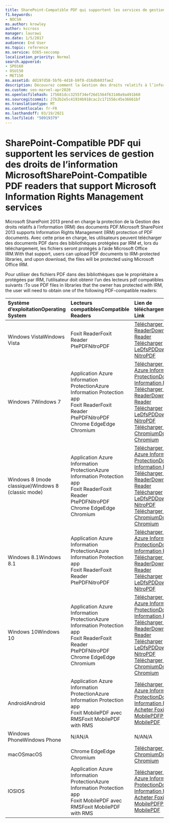```yaml
---
title: SharePoint-Compatible PDF qui supportent les services de gestion des droits de l’information Microsoft
f1.keywords:
- NOCSH
ms.author: krowley
author: kccross
manager: laurawi
ms.date: 1/5/2017
audience: End User
ms.topic: reference
ms.service: O365-seccomp
localization_priority: Normal
search.appverid:
- SPO160
- OSU150
- MET150
ms.assetid: dd197d58-5bf6-4d18-b9f8-d16db603fae2
description: Découvrez comment la Gestion des droits relatifs à l’information (IRM) protège les documents PDF téléchargés vers des bibliothèques protégées par IRM dans Microsoft SharePoint 2013.
ms.custom: seo-marvel-apr2020
ms.openlocfilehash: 175681dcc3255f34ef26d1564f63140a9a491b60
ms.sourcegitcommit: 27b2b2e5c41934b918cac2c171556c45e36661bf
ms.translationtype: MT
ms.contentlocale: fr-FR
ms.lasthandoff: 03/19/2021
ms.locfileid: "50919379"
---
```

# <a name="sharepoint-compatible-pdf-readers-that-support-microsoft-information-rights-management-services"></a><span data-ttu-id="034d5-103">SharePoint-Compatible PDF qui supportent les services de gestion des droits de l’information Microsoft</span><span class="sxs-lookup"><span data-stu-id="034d5-103">SharePoint-Compatible PDF readers that support Microsoft Information Rights Management services</span></span>

<span data-ttu-id="034d5-104">Microsoft SharePoint 2013 prend en charge la protection de la Gestion des droits relatifs à l’information (IRM) des documents PDF.</span><span class="sxs-lookup"><span data-stu-id="034d5-104">Microsoft SharePoint 2013 supports Information Rights Management (IRM) protection of PDF documents.</span></span> <span data-ttu-id="034d5-105">Avec cette prise en charge, les utilisateurs peuvent télécharger des documents PDF dans des bibliothèques protégées par IRM et, lors du téléchargement, les fichiers seront protégés à l’aide Microsoft Office IRM.</span><span class="sxs-lookup"><span data-stu-id="034d5-105">With that support, users can upload PDF documents to IRM-protected libraries, and upon download, the files will be protected using Microsoft Office IRM.</span></span>
  
<span data-ttu-id="034d5-106">Pour utiliser des fichiers PDF dans des bibliothèques que le propriétaire a protégées par IRM, l’utilisateur doit obtenir l’un des lecteurs pdf compatibles suivants :</span><span class="sxs-lookup"><span data-stu-id="034d5-106">To use PDF files in libraries that the owner has protected with IRM, the user will need to obtain one of the following PDF-compatible readers:</span></span>
  
| <span data-ttu-id="034d5-107">Système d’exploitation</span><span class="sxs-lookup"><span data-stu-id="034d5-107">Operating System</span></span> | <span data-ttu-id="034d5-108">Lecteurs compatibles</span><span class="sxs-lookup"><span data-stu-id="034d5-108">Compatible Readers</span></span> | <span data-ttu-id="034d5-109">Lien de téléchargement</span><span class="sxs-lookup"><span data-stu-id="034d5-109">Download Link</span></span> |
|:-----|:-----|:-----|
|<span data-ttu-id="034d5-110">Windows Vista</span><span class="sxs-lookup"><span data-stu-id="034d5-110">Windows Vista</span></span>  <br/> |<span data-ttu-id="034d5-111">Foxit Reader</span><span class="sxs-lookup"><span data-stu-id="034d5-111">Foxit Reader</span></span>  <br/> <span data-ttu-id="034d5-112">PtePDF</span><span class="sxs-lookup"><span data-stu-id="034d5-112">NitroPDF</span></span>  <br/> |[<span data-ttu-id="034d5-113">Télécharger Foxit Reader</span><span class="sxs-lookup"><span data-stu-id="034d5-113">Download Foxit Reader</span></span>](https://go.microsoft.com/fwlink/?linkid=2139326) <br/> [<span data-ttu-id="034d5-114">Télécharger LeDfsPD</span><span class="sxs-lookup"><span data-stu-id="034d5-114">Download NitroPDF</span></span>](https://go.microsoft.com/fwlink/?linkid=2139327) <br/> |
|<span data-ttu-id="034d5-115">Windows 7</span><span class="sxs-lookup"><span data-stu-id="034d5-115">Windows 7</span></span>  <br/> |<span data-ttu-id="034d5-116">Application Azure Information Protection</span><span class="sxs-lookup"><span data-stu-id="034d5-116">Azure Information Protection app</span></span>  <br/> <span data-ttu-id="034d5-117">Foxit Reader</span><span class="sxs-lookup"><span data-stu-id="034d5-117">Foxit Reader</span></span>  <br/> <span data-ttu-id="034d5-118">PtePDF</span><span class="sxs-lookup"><span data-stu-id="034d5-118">NitroPDF</span></span>  <br/> <span data-ttu-id="034d5-119">Chrome Edge</span><span class="sxs-lookup"><span data-stu-id="034d5-119">Edge Chromium</span></span>  <br/>|[<span data-ttu-id="034d5-120">Télécharger l’application Azure Information Protection</span><span class="sxs-lookup"><span data-stu-id="034d5-120">Download Azure Information Protection app</span></span>](https://go.microsoft.com/fwlink/?linkid=837797) <br/> [<span data-ttu-id="034d5-121">Télécharger Foxit Reader</span><span class="sxs-lookup"><span data-stu-id="034d5-121">Download Foxit Reader</span></span>](https://go.microsoft.com/fwlink/?linkid=2139326) <br/> [<span data-ttu-id="034d5-122">Télécharger LeDfsPD</span><span class="sxs-lookup"><span data-stu-id="034d5-122">Download NitroPDF</span></span>](https://go.microsoft.com/fwlink/?linkid=2139327) <br/> [<span data-ttu-id="034d5-123">Télécharger edge Chromium</span><span class="sxs-lookup"><span data-stu-id="034d5-123">Download Edge Chromium</span></span>](https://support.microsoft.com/microsoft-edge/download-the-new-microsoft-edge-based-on-chromium-0f4a3dd7-55df-60f5-739f-00010dba52cf) <br/>|
|<span data-ttu-id="034d5-124">Windows 8 (mode classique)</span><span class="sxs-lookup"><span data-stu-id="034d5-124">Windows 8 (classic mode)</span></span>  <br/> |<span data-ttu-id="034d5-125">Application Azure Information Protection</span><span class="sxs-lookup"><span data-stu-id="034d5-125">Azure Information Protection app</span></span>  <br/> <span data-ttu-id="034d5-126">Foxit Reader</span><span class="sxs-lookup"><span data-stu-id="034d5-126">Foxit Reader</span></span>  <br/> <span data-ttu-id="034d5-127">PtePDF</span><span class="sxs-lookup"><span data-stu-id="034d5-127">NitroPDF</span></span>  <br/> <span data-ttu-id="034d5-128">Chrome Edge</span><span class="sxs-lookup"><span data-stu-id="034d5-128">Edge Chromium</span></span>  <br/>|[<span data-ttu-id="034d5-129">Télécharger l’application Azure Information Protection</span><span class="sxs-lookup"><span data-stu-id="034d5-129">Download Azure Information Protection app</span></span>](https://go.microsoft.com/fwlink/?linkid=837797) <br/> [<span data-ttu-id="034d5-130">Télécharger Foxit Reader</span><span class="sxs-lookup"><span data-stu-id="034d5-130">Download Foxit Reader</span></span>](https://go.microsoft.com/fwlink/?linkid=2139326) <br/> [<span data-ttu-id="034d5-131">Télécharger LeDfsPD</span><span class="sxs-lookup"><span data-stu-id="034d5-131">Download NitroPDF</span></span>](https://go.microsoft.com/fwlink/?linkid=2139327) <br/> [<span data-ttu-id="034d5-132">Télécharger edge Chromium</span><span class="sxs-lookup"><span data-stu-id="034d5-132">Download Edge Chromium</span></span>](https://support.microsoft.com/microsoft-edge/download-the-new-microsoft-edge-based-on-chromium-0f4a3dd7-55df-60f5-739f-00010dba52cf) <br/> |
|<span data-ttu-id="034d5-133">Windows 8.1</span><span class="sxs-lookup"><span data-stu-id="034d5-133">Windows 8.1</span></span>  <br/> |<span data-ttu-id="034d5-134">Application Azure Information Protection</span><span class="sxs-lookup"><span data-stu-id="034d5-134">Azure Information Protection app</span></span>  <br/> <span data-ttu-id="034d5-135">Foxit Reader</span><span class="sxs-lookup"><span data-stu-id="034d5-135">Foxit Reader</span></span>  <br/> <span data-ttu-id="034d5-136">PtePDF</span><span class="sxs-lookup"><span data-stu-id="034d5-136">NitroPDF</span></span>  <br/> |[<span data-ttu-id="034d5-137">Télécharger l’application Azure Information Protection</span><span class="sxs-lookup"><span data-stu-id="034d5-137">Download Azure Information Protection app</span></span>](https://go.microsoft.com/fwlink/?linkid=837797) <br/> [<span data-ttu-id="034d5-138">Télécharger Foxit Reader</span><span class="sxs-lookup"><span data-stu-id="034d5-138">Download Foxit Reader</span></span>](https://go.microsoft.com/fwlink/?linkid=2139326) <br/> [<span data-ttu-id="034d5-139">Télécharger LeDfsPD</span><span class="sxs-lookup"><span data-stu-id="034d5-139">Download NitroPDF</span></span>](https://go.microsoft.com/fwlink/?linkid=2139327) <br/> |
|<span data-ttu-id="034d5-140">Windows 10</span><span class="sxs-lookup"><span data-stu-id="034d5-140">Windows 10</span></span>  <br/> |<span data-ttu-id="034d5-141">Application Azure Information Protection</span><span class="sxs-lookup"><span data-stu-id="034d5-141">Azure Information Protection app</span></span>  <br/> <span data-ttu-id="034d5-142">Foxit Reader</span><span class="sxs-lookup"><span data-stu-id="034d5-142">Foxit Reader</span></span>  <br/> <span data-ttu-id="034d5-143">PtePDF</span><span class="sxs-lookup"><span data-stu-id="034d5-143">NitroPDF</span></span>  <br/> <span data-ttu-id="034d5-144">Chrome Edge</span><span class="sxs-lookup"><span data-stu-id="034d5-144">Edge Chromium</span></span>  <br/> |[<span data-ttu-id="034d5-145">Télécharger l’application Azure Information Protection</span><span class="sxs-lookup"><span data-stu-id="034d5-145">Download Azure Information Protection app</span></span>](https://go.microsoft.com/fwlink/?linkid=837797) <br/> [<span data-ttu-id="034d5-146">Télécharger Foxit Reader</span><span class="sxs-lookup"><span data-stu-id="034d5-146">Download Foxit Reader</span></span>](https://go.microsoft.com/fwlink/?linkid=2139326) <br/> [<span data-ttu-id="034d5-147">Télécharger LeDfsPD</span><span class="sxs-lookup"><span data-stu-id="034d5-147">Download NitroPDF</span></span>](https://go.microsoft.com/fwlink/?linkid=2139327) <br/> [<span data-ttu-id="034d5-148">Télécharger edge Chromium</span><span class="sxs-lookup"><span data-stu-id="034d5-148">Download Edge Chromium</span></span>](https://support.microsoft.com/microsoft-edge/download-the-new-microsoft-edge-based-on-chromium-0f4a3dd7-55df-60f5-739f-00010dba52cf) <br/> |
|<span data-ttu-id="034d5-149">Android</span><span class="sxs-lookup"><span data-stu-id="034d5-149">Android</span></span>  <br/> |<span data-ttu-id="034d5-150">Application Azure Information Protection</span><span class="sxs-lookup"><span data-stu-id="034d5-150">Azure Information Protection app</span></span>  <br/> <span data-ttu-id="034d5-151">Foxit MobilePDF avec RMS</span><span class="sxs-lookup"><span data-stu-id="034d5-151">Foxit MobilePDF with RMS</span></span>  <br/> |[<span data-ttu-id="034d5-152">Télécharger l’application Azure Information Protection</span><span class="sxs-lookup"><span data-stu-id="034d5-152">Download Azure Information Protection app</span></span>](/azure/information-protection/rms-client/protected-pdf-readers#installing-a-protected-pdf-reader-for-mobile-iosandroidc) <br/> [<span data-ttu-id="034d5-153">Acheter Foxit MobilePDF</span><span class="sxs-lookup"><span data-stu-id="034d5-153">Purchase Foxit MobilePDF</span></span>](https://play.google.com/store/apps/details?id=com.foxit.mobile.pdf.lite) <br/> |
|<span data-ttu-id="034d5-154">Windows Phone</span><span class="sxs-lookup"><span data-stu-id="034d5-154">Windows Phone</span></span>  <br/> |<span data-ttu-id="034d5-155">N/A</span><span class="sxs-lookup"><span data-stu-id="034d5-155">N/A</span></span>  <br/> |<span data-ttu-id="034d5-156">N/A</span><span class="sxs-lookup"><span data-stu-id="034d5-156">N/A</span></span>  <br/> |
|<span data-ttu-id="034d5-157">macOS</span><span class="sxs-lookup"><span data-stu-id="034d5-157">macOS</span></span>  <br/> |<span data-ttu-id="034d5-158">Chrome Edge</span><span class="sxs-lookup"><span data-stu-id="034d5-158">Edge Chromium</span></span>  <br/> |[<span data-ttu-id="034d5-159">Télécharger edge Chromium</span><span class="sxs-lookup"><span data-stu-id="034d5-159">Download Edge Chromium</span></span>](https://support.microsoft.com/microsoft-edge/download-the-new-microsoft-edge-based-on-chromium-0f4a3dd7-55df-60f5-739f-00010dba52cf)  <br/> |
|<span data-ttu-id="034d5-160">IOS</span><span class="sxs-lookup"><span data-stu-id="034d5-160">IOS</span></span>  <br/> |<span data-ttu-id="034d5-161">Application Azure Information Protection</span><span class="sxs-lookup"><span data-stu-id="034d5-161">Azure Information Protection app</span></span>  <br/> <span data-ttu-id="034d5-162">Foxit MobilePDF avec RMS</span><span class="sxs-lookup"><span data-stu-id="034d5-162">Foxit MobilePDF with RMS</span></span>  <br/> |[<span data-ttu-id="034d5-163">Télécharger l’application Azure Information Protection</span><span class="sxs-lookup"><span data-stu-id="034d5-163">Download Azure Information Protection app</span></span>](/azure/information-protection/rms-client/protected-pdf-readers#installing-a-protected-pdf-reader-for-windows-or-mac) <br/> [<span data-ttu-id="034d5-164">Acheter Foxit MobilePDF</span><span class="sxs-lookup"><span data-stu-id="034d5-164">Purchase Foxit MobilePDF</span></span>](https://play.google.com/store/apps/details?id=com.foxit.mobile.pdf.lite) <br/> |
